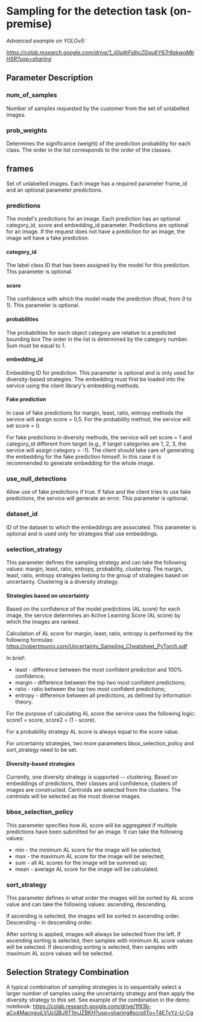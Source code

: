 # Sampling for the detection task (on-premise)

_*Advanced example on YOLOv5:*_

_https://colab.research.google.com/drive/1_ii0oAtFidijcZGqu6Y67r9akwoMbHSR?usp=sharing_

## Parameter Description

### num_of_samples

Number of samples requested by the customer from the set of unlabelled images.

### prob_weights

Determines the significance (weight) of the prediction probability for each class.
The order in the list corresponds to the order of the classes.

## frames

Set of unlabelled images. Each image has a required parameter frame_id and an optional parameter predictions.

### predictions

The model's predictions for an image. Each prediction has an optional category_id, score and embedding_id parameter. Predictions are optional for an image. If the request does not have a prediction for an image, the image will have a fake prediction.

#### category_id

The label class ID that has been assigned by the model for this prediction.
This parameter is optional. 

#### score

The confidence with which the model made the prediction (float, from 0 to 1). This parameter is optional.

#### probabilities

The probabilities for each object category are relative to a predicted bounding box
The order in the list is determined by the category number. Sum must be equal to 1.

#### embedding_id

Embedding ID for prediction.  This parameter is optional and is only used for diversity-based strategies. The embedding must first be loaded into the service using the client library's embedding methods.

#### Fake prediction
In case of fake predictions for margin, least, ratio, entropy methods the service will assign score = 0,5. For the probability method, the service will set score = 0. 

For fake predictions in diversity methods, the service will set score = 1 and category_id different from target (e.g., if target categories are 1, 2, 3, the service will assign category =  -1).
The client should take care of generating the embedding for the fake prediction himself. In this case it is recommended to generate embedding for the whole image.
### use_null_detections

Allow use of fake predictions if true. If false and the client tries to use fake predictions, the service will generate an error. This parameter is optional. 

### dataset_id
ID of the dataset to which the embeddings are associated. This parameter is optional and is used only for strategies that use embeddings.

### selection_strategy

This parameter defines the sampling strategy and can take the following values: margin, least, ratio, entropy, probability, clustering. The margin, least, ratio, entropy strategies belong to the group of strategies based on uncertainty. Clustering is a diversity strategy.
#### Strategies based on uncertainty

Based on the confidence of the model predictions (AL score) for each image, the service determines an Active Learning Score (AL score) by which the images are ranked.

Calculation of AL score for margin, least, ratio, entropy is performed by the following formulas: https://robertmunro.com/Uncertainty_Sampling_Cheatsheet_PyTorch.pdf  

In brief:
* least - difference between the most confident prediction and 100% confidence;
* margin - difference between the top two most confident predictions;
* ratio  - ratio between the top two most confident predictions;
* entropy - difference between all predictions, as defined by information theory.

For the purpose of calculating AL score the service uses the following logic: score1 = score, score2 = (1 - score).

For a probability strategy AL score is always equal to the score value.

For uncertainty strategies, two more parameters bbox_selection_policy and sort_strategy need to be set.

#### Diversity-based strategies 

Currently, one diversity strategy is supported -- clustering. Based on embeddings of predictions, their classes and confidence, clusters of images are constructed. Centroids are selected from the clusters. The centroids will be selected as the most diverse images.

### bbox_selection_policy

This parameter specifies how AL score will be aggregated if multiple predictions have been submitted for an image. It can take the following values:
* min - the minimum AL score for the image will be selected;
* max - the maximum AL score for the image will be selected; 
* sum - all AL scores for the image will be summed up;
* mean - average AL score for the image will be calculated.

### sort_strategy

This parameter defines in what order the images will be sorted by AL score value and can take the following values: ascending, descending.

If ascending is selected, the images will be sorted in ascending order. Descending - in descending order.

After sorting is applied, images will always be selected from the left. If ascending sorting is selected, then samples with minimum AL score values will be selected. If descending sorting is selected, then samples with maximum AL score values will be selected.


## Selection Strategy Combination 

A typical combination of sampling strategies is to sequentially select a larger number of samples using the uncertainty strategy and then apply the diversity strategy to this set. See example of the combination in the demo notebook: https://colab.research.google.com/drive/1f93b-aCv4MacngujLVUcQBJ9T1mJZBKH?usp=sharing#scrollTo=T4E7vYz-U-Cg
